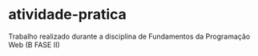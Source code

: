 # atividade-pratica
Trabalho realizado durante a disciplina de Fundamentos da Programação Web (B FASE II)
